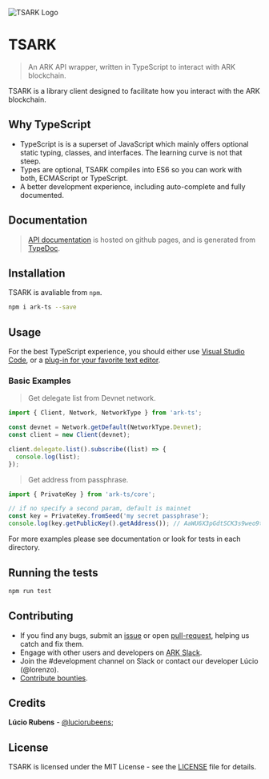 ![TSARK Logo](http://i.imgur.com/dm3JlUs.png)

# TSARK

> An ARK API wrapper, written in TypeScript to interact with ARK blockchain.

TSARK is a library client designed to facilitate how you interact with the ARK blockchain.

## Why TypeScript

  * TypeScript is is a superset of JavaScript which mainly offers optional static typing, classes, and interfaces. The learning curve is not that steep.
  * Types are optional, TSARK compiles into ES6 so you can work with both, ECMAScript or TypeScript.
  * A better development experience, including auto-complete and fully documented.

## Documentation

> [API documentation](#) is hosted on github pages, and is generated from [TypeDoc](https://github.com/TypeStrong/typedoc).

## Installation

TSARK is avaliable from `npm`.

```bash
npm i ark-ts --save
```
## Usage

For the best TypeScript experience, you should either use [Visual Studio Code](http://code.visualstudio.com/), or a [plug-in for your favorite text editor](https://github.com/Microsoft/TypeScript/wiki/TypeScript-Editor-Support).

### Basic Examples

> Get delegate list from Devnet network.

```js
import { Client, Network, NetworkType } from 'ark-ts';

const devnet = Network.getDefault(NetworkType.Devnet);
const client = new Client(devnet);

client.delegate.list().subscribe((list) => {
  console.log(list);
});
```

> Get address from passphrase.

```js
import { PrivateKey } from 'ark-ts/core';

// if no specify a second param, default is mainnet
const key = PrivateKey.fromSeed('my secret passphrase');
console.log(key.getPublicKey().getAddress()); // AaWU6X3pGdtSCK3s9weo9tjth64F3hixgT
```

For more examples please see documentation or look for tests in each directory.

## Running the tests

```bash
npm run test
```

## Contributing

  * If you find any bugs, submit an [issue](../../issues) or open [pull-request](../../pulls), helping us catch and fix them.
  * Engage with other users and developers on [ARK Slack](https://ark.io/slack/).
  * Join the #development channel on Slack or contact our developer Lúcio (@lorenzo).
  * [Contribute bounties](./CONTRIBUTING.md).

## Credits

**Lúcio Rubens** - [@luciorubeens](https://github.com/luciorubeens);

## License

TSARK is licensed under the MIT License - see the [LICENSE](./LICENSE) file for details.

